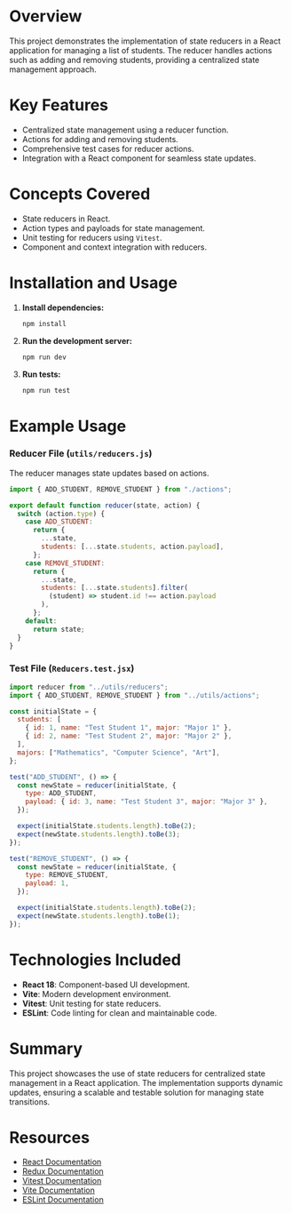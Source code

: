 # Overview

This project demonstrates the implementation of state reducers in a React application for managing a list of students. The reducer handles actions such as adding and removing students, providing a centralized state management approach.

# Key Features

- Centralized state management using a reducer function.
- Actions for adding and removing students.
- Comprehensive test cases for reducer actions.
- Integration with a React component for seamless state updates.

# Concepts Covered

- State reducers in React.
- Action types and payloads for state management.
- Unit testing for reducers using `Vitest`.
- Component and context integration with reducers.

# Installation and Usage

1. **Install dependencies:**

   ```bash
   npm install
   ```

2. **Run the development server:**

   ```bash
   npm run dev
   ```

3. **Run tests:**
   ```bash
   npm run test
   ```

# Example Usage

### Reducer File (`utils/reducers.js`)

The reducer manages state updates based on actions.

```javascript
import { ADD_STUDENT, REMOVE_STUDENT } from "./actions";

export default function reducer(state, action) {
  switch (action.type) {
    case ADD_STUDENT:
      return {
        ...state,
        students: [...state.students, action.payload],
      };
    case REMOVE_STUDENT:
      return {
        ...state,
        students: [...state.students].filter(
          (student) => student.id !== action.payload
        ),
      };
    default:
      return state;
  }
}
```

### Test File (`Reducers.test.jsx`)

```javascript
import reducer from "../utils/reducers";
import { ADD_STUDENT, REMOVE_STUDENT } from "../utils/actions";

const initialState = {
  students: [
    { id: 1, name: "Test Student 1", major: "Major 1" },
    { id: 2, name: "Test Student 2", major: "Major 2" },
  ],
  majors: ["Mathematics", "Computer Science", "Art"],
};

test("ADD_STUDENT", () => {
  const newState = reducer(initialState, {
    type: ADD_STUDENT,
    payload: { id: 3, name: "Test Student 3", major: "Major 3" },
  });

  expect(initialState.students.length).toBe(2);
  expect(newState.students.length).toBe(3);
});

test("REMOVE_STUDENT", () => {
  const newState = reducer(initialState, {
    type: REMOVE_STUDENT,
    payload: 1,
  });

  expect(initialState.students.length).toBe(2);
  expect(newState.students.length).toBe(1);
});
```

# Technologies Included

- **React 18**: Component-based UI development.
- **Vite**: Modern development environment.
- **Vitest**: Unit testing for state reducers.
- **ESLint**: Code linting for clean and maintainable code.

# Summary

This project showcases the use of state reducers for centralized state management in a React application. The implementation supports dynamic updates, ensuring a scalable and testable solution for managing state transitions.

# Resources

- [React Documentation](https://reactjs.org/docs/getting-started.html)
- [Redux Documentation](https://redux.js.org/)
- [Vitest Documentation](https://vitest.dev/)
- [Vite Documentation](https://vitejs.dev/)
- [ESLint Documentation](https://eslint.org/)
